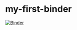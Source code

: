 # my-first-binder
[![Binder](https://mybinder.org/badge_logo.svg)](https://mybinder.org/v2/gh/SathiyaKailasam/my-first-binder/HEAD)
